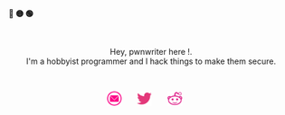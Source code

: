<!-- Macos like icons -->
 <p align="left"><b><pwn>🔴 🟡 🟢</pwn></b></p>
 <br>
 <p align="center">
      Hey, pwnwriter here !.<br>
I'm a hobbyist programmer and I hack things to make them secure.<br>
     </p>
<br>


<!-- Social icons -->
<p align="center">
  <a href="mailto:hey.nabeen@tuta.io"><img width="26px" alt="mail" title="mail" src="/social-icons/mail.png"/></a>
  &#8287;&#8287;&#8287;&#8287;&#8287;
  <a href="https://twitter.com/pwnwriter"><img width="26px" alt="twitter" title="twitter" src="/social-icons/twitter.png"/></a>
  &#8287;&#8287;&#8287;&#8287;&#8287;
  <a href="https://reddit.com/user/Nabeen0x01"><img width="26px" alt="reddit" title="reddit" src="/social-icons/reddit.png"></a>
  &#8287;&#8287;&#8287;&#8287;&#8287;
  </p>
  
  
